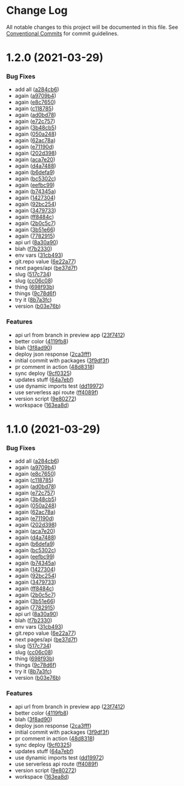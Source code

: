 # Change Log

All notable changes to this project will be documented in this file.
See [Conventional Commits](https://conventionalcommits.org) for commit guidelines.

# 1.2.0 (2021-03-29)


### Bug Fixes

* add all ([a284cb6](https://github.com/mediaupstream/vercel-mono/commit/a284cb62a2c1f05fceb87f9a7a1599b32d91ea8d))
* again ([a9709b4](https://github.com/mediaupstream/vercel-mono/commit/a9709b43d34d0834f3a61166d24ac29364906fc1))
* again ([e8c7650](https://github.com/mediaupstream/vercel-mono/commit/e8c76505c6f3cec37d13407b1fc5df0adbcc8b35))
* again ([c118785](https://github.com/mediaupstream/vercel-mono/commit/c118785acb865084262094cd9bc5ddb8847888a7))
* again ([ad0bd78](https://github.com/mediaupstream/vercel-mono/commit/ad0bd789ed657b9e8bc86bec90d07dcede877f50))
* again ([e72c757](https://github.com/mediaupstream/vercel-mono/commit/e72c75706287ed716605a910d576b797f3e0f2c0))
* again ([3b48cb5](https://github.com/mediaupstream/vercel-mono/commit/3b48cb52b69001a926fbfc3a8e419b220769e45f))
* again ([050a248](https://github.com/mediaupstream/vercel-mono/commit/050a248863d2f1f149c6c0a9756b03cae5da28d5))
* again ([62ac78a](https://github.com/mediaupstream/vercel-mono/commit/62ac78a7f3189ade4d7919509b8cad145b125fb0))
* again ([e71190d](https://github.com/mediaupstream/vercel-mono/commit/e71190d6b9be3ce108f265aacb775aaae8b04c5c))
* again ([202d398](https://github.com/mediaupstream/vercel-mono/commit/202d3986704d24724b9473cf6aef4e68eb168c12))
* again ([aca7e20](https://github.com/mediaupstream/vercel-mono/commit/aca7e20a95830c1670533bb230a0f12abab9b1f7))
* again ([d4a7488](https://github.com/mediaupstream/vercel-mono/commit/d4a7488e3d97211743c53f7c0e17425c27592ce8))
* again ([b6defa9](https://github.com/mediaupstream/vercel-mono/commit/b6defa9ff923c3bdbd2e46858929fdc1cbad0935))
* again ([bc5302c](https://github.com/mediaupstream/vercel-mono/commit/bc5302c06d1052fa18846ea722602d1a121f152d))
* again ([eefbc99](https://github.com/mediaupstream/vercel-mono/commit/eefbc9924955b306e9759faa2c16f1558885f7ad))
* again ([b74345a](https://github.com/mediaupstream/vercel-mono/commit/b74345a92c95ddaddfd9b1ec9b1360e75eb9aee8))
* again ([1427304](https://github.com/mediaupstream/vercel-mono/commit/1427304edfdbdfd4950335e1b7e41156671129e6))
* again ([92bc254](https://github.com/mediaupstream/vercel-mono/commit/92bc25428f4aa7ad51c8d068ff0549864df74a6a))
* again ([3479733](https://github.com/mediaupstream/vercel-mono/commit/3479733fa51dad9c486c11babe7eb2eff06c16fc))
* again ([ff8484c](https://github.com/mediaupstream/vercel-mono/commit/ff8484c9d4a069575502fe7410f6cd134c8dab0d))
* again ([2b0c5c7](https://github.com/mediaupstream/vercel-mono/commit/2b0c5c76f56d005d20d6fcd738a897344e206606))
* again ([3b51e66](https://github.com/mediaupstream/vercel-mono/commit/3b51e666b84542cc0a3e17721154d9ac7bf92646))
* again ([7782915](https://github.com/mediaupstream/vercel-mono/commit/77829159b0748af16d22b782510bfe5558b28c02))
* api url ([8a30a90](https://github.com/mediaupstream/vercel-mono/commit/8a30a9017faf1e27e7b791e360ea402c97531fc1))
* blah ([f7b2330](https://github.com/mediaupstream/vercel-mono/commit/f7b233005023a35d582a4c1d0a77d69bb0cb2fab))
* env vars ([31cb493](https://github.com/mediaupstream/vercel-mono/commit/31cb493df83c86d25997e4cd9d6c0b91ea39b401))
* git.repo value ([6e22a77](https://github.com/mediaupstream/vercel-mono/commit/6e22a772c234e8963c8c69bc40a38cab997f3fb4))
* next pages/api ([be37d7f](https://github.com/mediaupstream/vercel-mono/commit/be37d7f92773f056b5f9f2cf0476057928b52785))
* slug ([517c734](https://github.com/mediaupstream/vercel-mono/commit/517c73466fa66cbd776f03b3a6fbe2430d5440bc))
* slug ([cc06c08](https://github.com/mediaupstream/vercel-mono/commit/cc06c08c310e5dd3e218336015b523c540ad06ab))
* thing ([698f93b](https://github.com/mediaupstream/vercel-mono/commit/698f93bc4f83bbe2494e6902e016a54d8a003b36))
* things ([9c78d6f](https://github.com/mediaupstream/vercel-mono/commit/9c78d6fca5e45188a2e563f95e7c23746620dba0))
* try it ([8b7a3fc](https://github.com/mediaupstream/vercel-mono/commit/8b7a3fccfdfaeef8beeac588ee453272ddbbe637))
* version ([b03e76b](https://github.com/mediaupstream/vercel-mono/commit/b03e76b74c14f362e68e75be52a2da3f0d051d75))


### Features

* api url from branch in preview app ([23f7412](https://github.com/mediaupstream/vercel-mono/commit/23f7412efcf429441a9d095b00225a8f00a225d8))
* better color ([4119fb8](https://github.com/mediaupstream/vercel-mono/commit/4119fb8a5f339f17e29fac7db07fc6b6fbac17cb))
* blah ([3f8ad90](https://github.com/mediaupstream/vercel-mono/commit/3f8ad90706fa73228ff389ffd544e4c4c290652f))
* deploy json response ([2ca3fff](https://github.com/mediaupstream/vercel-mono/commit/2ca3fffc58d9f82b0fa9d9d864b80fe86dc51906))
* initial commit with packages ([3f9df3f](https://github.com/mediaupstream/vercel-mono/commit/3f9df3f97656b807d51be41d1d8ecedfdd364fa5))
* pr comment in action ([48d8318](https://github.com/mediaupstream/vercel-mono/commit/48d8318164122b8d3282a941cb63bcddc3ffe8ad))
* sync deploy ([9cf0325](https://github.com/mediaupstream/vercel-mono/commit/9cf03254a210f685ffb11d4a0ede27f7a57dbd86))
* updates stuff ([64a7ebf](https://github.com/mediaupstream/vercel-mono/commit/64a7ebfdb718c286d13a9aeb17f6bd4288868c0f))
* use dynamic imports test ([dd19972](https://github.com/mediaupstream/vercel-mono/commit/dd199726c512ebe182cc5d74c2b5a2db2e838a7e))
* use serverless api route ([ff4089f](https://github.com/mediaupstream/vercel-mono/commit/ff4089fb378c3a40ef4e618ddb915fab3ee3ea8e))
* version script ([9e80272](https://github.com/mediaupstream/vercel-mono/commit/9e80272c5f1c6e26ca811ed7fb1c64e70b2d6e79))
* workspace ([163ea8d](https://github.com/mediaupstream/vercel-mono/commit/163ea8d0c21f1c001737cf9b96425af0190cd712))





# 1.1.0 (2021-03-29)


### Bug Fixes

* add all ([a284cb6](https://github.com/mediaupstream/vercel-mono/commit/a284cb62a2c1f05fceb87f9a7a1599b32d91ea8d))
* again ([a9709b4](https://github.com/mediaupstream/vercel-mono/commit/a9709b43d34d0834f3a61166d24ac29364906fc1))
* again ([e8c7650](https://github.com/mediaupstream/vercel-mono/commit/e8c76505c6f3cec37d13407b1fc5df0adbcc8b35))
* again ([c118785](https://github.com/mediaupstream/vercel-mono/commit/c118785acb865084262094cd9bc5ddb8847888a7))
* again ([ad0bd78](https://github.com/mediaupstream/vercel-mono/commit/ad0bd789ed657b9e8bc86bec90d07dcede877f50))
* again ([e72c757](https://github.com/mediaupstream/vercel-mono/commit/e72c75706287ed716605a910d576b797f3e0f2c0))
* again ([3b48cb5](https://github.com/mediaupstream/vercel-mono/commit/3b48cb52b69001a926fbfc3a8e419b220769e45f))
* again ([050a248](https://github.com/mediaupstream/vercel-mono/commit/050a248863d2f1f149c6c0a9756b03cae5da28d5))
* again ([62ac78a](https://github.com/mediaupstream/vercel-mono/commit/62ac78a7f3189ade4d7919509b8cad145b125fb0))
* again ([e71190d](https://github.com/mediaupstream/vercel-mono/commit/e71190d6b9be3ce108f265aacb775aaae8b04c5c))
* again ([202d398](https://github.com/mediaupstream/vercel-mono/commit/202d3986704d24724b9473cf6aef4e68eb168c12))
* again ([aca7e20](https://github.com/mediaupstream/vercel-mono/commit/aca7e20a95830c1670533bb230a0f12abab9b1f7))
* again ([d4a7488](https://github.com/mediaupstream/vercel-mono/commit/d4a7488e3d97211743c53f7c0e17425c27592ce8))
* again ([b6defa9](https://github.com/mediaupstream/vercel-mono/commit/b6defa9ff923c3bdbd2e46858929fdc1cbad0935))
* again ([bc5302c](https://github.com/mediaupstream/vercel-mono/commit/bc5302c06d1052fa18846ea722602d1a121f152d))
* again ([eefbc99](https://github.com/mediaupstream/vercel-mono/commit/eefbc9924955b306e9759faa2c16f1558885f7ad))
* again ([b74345a](https://github.com/mediaupstream/vercel-mono/commit/b74345a92c95ddaddfd9b1ec9b1360e75eb9aee8))
* again ([1427304](https://github.com/mediaupstream/vercel-mono/commit/1427304edfdbdfd4950335e1b7e41156671129e6))
* again ([92bc254](https://github.com/mediaupstream/vercel-mono/commit/92bc25428f4aa7ad51c8d068ff0549864df74a6a))
* again ([3479733](https://github.com/mediaupstream/vercel-mono/commit/3479733fa51dad9c486c11babe7eb2eff06c16fc))
* again ([ff8484c](https://github.com/mediaupstream/vercel-mono/commit/ff8484c9d4a069575502fe7410f6cd134c8dab0d))
* again ([2b0c5c7](https://github.com/mediaupstream/vercel-mono/commit/2b0c5c76f56d005d20d6fcd738a897344e206606))
* again ([3b51e66](https://github.com/mediaupstream/vercel-mono/commit/3b51e666b84542cc0a3e17721154d9ac7bf92646))
* again ([7782915](https://github.com/mediaupstream/vercel-mono/commit/77829159b0748af16d22b782510bfe5558b28c02))
* api url ([8a30a90](https://github.com/mediaupstream/vercel-mono/commit/8a30a9017faf1e27e7b791e360ea402c97531fc1))
* blah ([f7b2330](https://github.com/mediaupstream/vercel-mono/commit/f7b233005023a35d582a4c1d0a77d69bb0cb2fab))
* env vars ([31cb493](https://github.com/mediaupstream/vercel-mono/commit/31cb493df83c86d25997e4cd9d6c0b91ea39b401))
* git.repo value ([6e22a77](https://github.com/mediaupstream/vercel-mono/commit/6e22a772c234e8963c8c69bc40a38cab997f3fb4))
* next pages/api ([be37d7f](https://github.com/mediaupstream/vercel-mono/commit/be37d7f92773f056b5f9f2cf0476057928b52785))
* slug ([517c734](https://github.com/mediaupstream/vercel-mono/commit/517c73466fa66cbd776f03b3a6fbe2430d5440bc))
* slug ([cc06c08](https://github.com/mediaupstream/vercel-mono/commit/cc06c08c310e5dd3e218336015b523c540ad06ab))
* thing ([698f93b](https://github.com/mediaupstream/vercel-mono/commit/698f93bc4f83bbe2494e6902e016a54d8a003b36))
* things ([9c78d6f](https://github.com/mediaupstream/vercel-mono/commit/9c78d6fca5e45188a2e563f95e7c23746620dba0))
* try it ([8b7a3fc](https://github.com/mediaupstream/vercel-mono/commit/8b7a3fccfdfaeef8beeac588ee453272ddbbe637))
* version ([b03e76b](https://github.com/mediaupstream/vercel-mono/commit/b03e76b74c14f362e68e75be52a2da3f0d051d75))


### Features

* api url from branch in preview app ([23f7412](https://github.com/mediaupstream/vercel-mono/commit/23f7412efcf429441a9d095b00225a8f00a225d8))
* better color ([4119fb8](https://github.com/mediaupstream/vercel-mono/commit/4119fb8a5f339f17e29fac7db07fc6b6fbac17cb))
* blah ([3f8ad90](https://github.com/mediaupstream/vercel-mono/commit/3f8ad90706fa73228ff389ffd544e4c4c290652f))
* deploy json response ([2ca3fff](https://github.com/mediaupstream/vercel-mono/commit/2ca3fffc58d9f82b0fa9d9d864b80fe86dc51906))
* initial commit with packages ([3f9df3f](https://github.com/mediaupstream/vercel-mono/commit/3f9df3f97656b807d51be41d1d8ecedfdd364fa5))
* pr comment in action ([48d8318](https://github.com/mediaupstream/vercel-mono/commit/48d8318164122b8d3282a941cb63bcddc3ffe8ad))
* sync deploy ([9cf0325](https://github.com/mediaupstream/vercel-mono/commit/9cf03254a210f685ffb11d4a0ede27f7a57dbd86))
* updates stuff ([64a7ebf](https://github.com/mediaupstream/vercel-mono/commit/64a7ebfdb718c286d13a9aeb17f6bd4288868c0f))
* use dynamic imports test ([dd19972](https://github.com/mediaupstream/vercel-mono/commit/dd199726c512ebe182cc5d74c2b5a2db2e838a7e))
* use serverless api route ([ff4089f](https://github.com/mediaupstream/vercel-mono/commit/ff4089fb378c3a40ef4e618ddb915fab3ee3ea8e))
* version script ([9e80272](https://github.com/mediaupstream/vercel-mono/commit/9e80272c5f1c6e26ca811ed7fb1c64e70b2d6e79))
* workspace ([163ea8d](https://github.com/mediaupstream/vercel-mono/commit/163ea8d0c21f1c001737cf9b96425af0190cd712))
